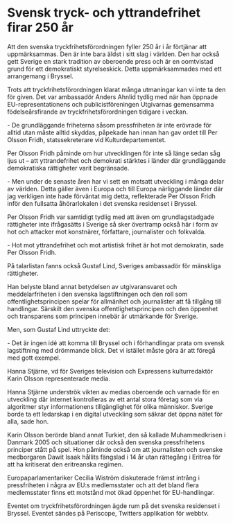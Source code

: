 # Svensk tryck- och yttrandefrihet firar 250 år

Att den svenska tryckfrihetsförordningen fyller 250 år i år förtjänar att uppmärksammas. Den är inte bara äldst i sitt slag i världen. Den har också gett Sverige en stark tradition av oberoende press och är en oomtvistad grund för ett demokratiskt styrelseskick. Detta uppmärksammades med ett arrangemang i Bryssel.


Trots att tryckfrihetsförordningen klarat många utmaningar kan vi inte ta den för given. Det var ambassadör Anders Ahnlid tydlig med när han öppnade EU\-representationens och publicistföreningen Utgivarnas gemensamma födelseårsfirande av tryckfrihetsförordningen tidigare i veckan.

\- De grundläggande friheterna såsom pressfriheten är inte erövrade för alltid utan måste alltid skyddas, påpekade han innan han gav ordet till Per Olsson Fridh, statssekreterare vid Kulturdepartementet.

Per Olsson Fridh påminde om hur utvecklingen för inte så länge sedan såg ljus ut – att yttrandefrihet och demokrati stärktes i länder där grundläggande demokratiska rättigheter varit begränsade.

\- Men under de senaste åren har vi sett en motsatt utveckling i många delar av världen. Detta gäller även i Europa och till Europa närliggande länder där jag verkligen inte hade förväntat mig detta, reflekterade Per Olsson Fridh inför den fullsatta åhörarlokalen i det svenska residenset i Bryssel.

Per Olsson Fridh var samtidigt tydlig med att även om grundlagstadgade rättigheter inte ifrågasätts i Sverige så sker övertramp också här i form av hot och attacker mot konstnärer, författare, journalister och folkvalda.

\- Hot mot yttrandefrihet och mot artistisk frihet är hot mot demokratin, sade Per Olsson Fridh.

På talarlistan fanns också Gustaf Lind, Sveriges ambassadör för mänskliga rättigheter.

Han belyste bland annat betydelsen av utgivaransvaret och meddelarfriheten i den svenska lagstiftningen och den roll som offentlighetsprincipen spelar för allmänhet och journalister att få tillgång till handlingar. Särskilt den svenska offentlighetsprincipen och den öppenhet och transparens som principen innebär är utmärkande för Sverige.

Men, som Gustaf Lind uttryckte det:

\- Det är ingen idé att komma till Bryssel och i förhandlingar prata om svensk lagstiftning med drömmande blick. Det vi istället måste göra är att föregå med gott exempel.

Hanna Stjärne, vd för Sveriges television och Expressens kulturredaktör Karin Olsson representerade media.

Hanna Stjärne underströk vikten av medias oberoende och varnade för en utveckling där internet kontrolleras av ett antal stora företag som via algoritmer styr informationens tillgänglighet för olika människor. Sverige borde ta ett ledarskap i en digital utveckling som säkrar det öppna nätet för alla, sade hon.

Karin Olsson berörde bland annat Turkiet, den så kallade Muhammedkrisen i Danmark 2005 och situationer där också den svenska pressfrihetens principer stått på spel. Hon påminde också om att journalisten och svenske medborgaren Dawit Isaak hållits fängslad i 14 år utan rättegång i Eritrea för att ha kritiserat den eritreanska regimen.

Europaparlamentariker Cecilia Wiström diskuterade främst intrång i pressfriheten i några av EU:s medlemsstater och att det bland flera medlemsstater finns ett motstånd mot ökad öppenhet för EU\-handlingar.

Eventet om tryckfrihetsförordningen ägde rum på det svenska residenset i Bryssel. Eventet sändes på Periscope, Twitters applikation för webbtv.
